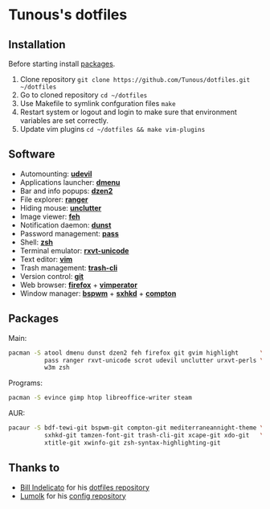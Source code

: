 Tunous's dotfiles
=================

Installation
------------

Before starting install [packages](https://github.com/Tunous/dotfiles#packages).

1. Clone repository `git clone https://github.com/Tunous/dotfiles.git ~/dotfiles`
2. Go to cloned repository `cd ~/dotfiles`
3. Use Makefile to symlink confguration files `make`
4. Restart system or logout and login to make sure that environment variables are set correctly.
5. Update vim plugins `cd ~/dotfiles && make vim-plugins`

Software
--------

* Automounting: **[udevil]**
* Applications launcher: **[dmenu]**
* Bar and info popups: **[dzen2]**
* File explorer: **[ranger]**
* Hiding mouse: **[unclutter]**
* Image viewer: **[feh]**
* Notification daemon: **[dunst]**
* Password management: **[pass]**
* Shell: **[zsh]**
* Terminal emulator: **[rxvt-unicode]**
* Text editor: **[vim]**
* Trash management: **[trash-cli]**
* Version control: **[git]**
* Web browser: **[firefox]** + **[vimperator]**
* Window manager: **[bspwm]** + **[sxhkd]** + **[compton]**

Packages
--------

Main:
```sh
pacman -S atool dmenu dunst dzen2 feh firefox git gvim highlight      \
          pass ranger rxvt-unicode scrot udevil unclutter urxvt-perls \
          w3m zsh
```

Programs:
```sh
pacman -S evince gimp htop libreoffice-writer steam
```

AUR:
```sh
pacaur -S bdf-tewi-git bspwm-git compton-git mediterraneannight-theme \
          sxhkd-git tamzen-font-git trash-cli-git xcape-git xdo-git   \
          xtitle-git xwinfo-git zsh-syntax-highlighting-git
```

Thanks to
---------

* [Bill Indelicato] for his [dotfiles repository](https://github.com/windelicato/dotfiles)
* [Lumolk] for his [config repository](https://github.com/lumolk/config)

[bspwm]: https://github.com/baskerville/bspwm
[compton]: https://github.com/chjj/compton
[dmenu]: http://tools.suckless.org/dmenu/
[dunst]: http://knopwob.org/dunst/index.html
[dzen2]: https://github.com/robm/dzen
[feh]: http://feh.finalrewind.org/
[firefox]: http://mozilla.org/pl/firefox/new/
[git]: http://git-scm.com/
[pass]: http://zx2c4.com/projects/password-store/
[sxhkd]: https://github.com/baskerville/sxhkd
[ranger]: http://ranger.nongnu.org/
[rxvt-unicode]: http://software.schmorp.de/pkg/rxvt-unicode.html
[udevil]: http://ignorantguru.github.io/udevil/
[unclutter]: https://wiki.archlinux.org/index.php/unclutter
[trash-cli]: https://github.com/andreafrancia/trash-cli
[vim]: http://vim.org/
[vimperator]: http://www.vimperator.org/
[zsh]: http://zsh.org/

[Bill Indelicato]: http://windelicato.com/
[Lumolk]: https://github.com/lumolk
